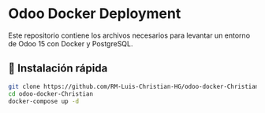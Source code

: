 # Odoo Docker Deployment

Este repositorio contiene los archivos necesarios para levantar un entorno de Odoo 15 con Docker y PostgreSQL.

## 🚀 Instalación rápida

```bash
git clone https://github.com/RM-Luis-Christian-HG/odoo-docker-Christian.git
cd odoo-docker-Christian
docker-compose up -d

